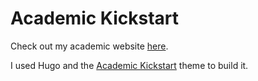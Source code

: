 # Academic Kickstart

Check out my academic website [here](https://katemjohnson.com/). 
 
I used Hugo and the [Academic Kickstart](https://github.com/gcushen/hugo-academic) theme to build it.

